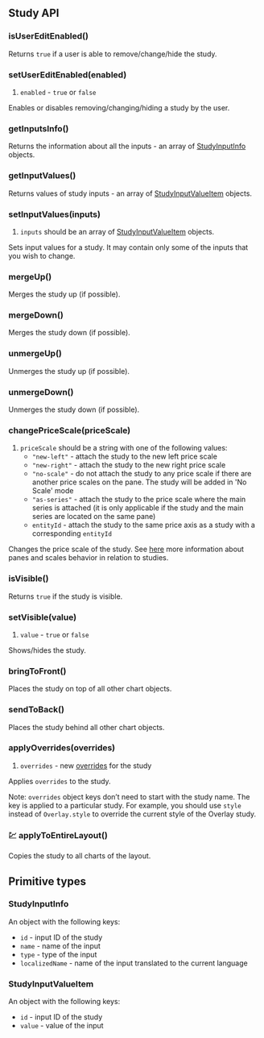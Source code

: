 ## Study API

### isUserEditEnabled()

Returns `true` if a user is able to remove/change/hide the study.

### setUserEditEnabled(enabled)

1. `enabled` - `true` or `false`

Enables or disables removing/changing/hiding a study by the user.

### getInputsInfo()

Returns the information about all the inputs - an array of [StudyInputInfo](#studyinputinfo) objects.

### getInputValues()

Returns values of study inputs - an array of [StudyInputValueItem](#studyinputvalueitem) objects.

### setInputValues(inputs)

1. `inputs` should be an array of [StudyInputValueItem](#studyinputvalueitem) objects.

Sets input values for a study. It may contain only some of the inputs that you wish to change.

### mergeUp()

Merges the study up (if possible).

### mergeDown()

Merges the study down (if possible).

### unmergeUp()

Unmerges the study up (if possible).

### unmergeDown()

Unmerges the study down (if possible).

### changePriceScale(priceScale)

1. `priceScale` should be a string with one of the following values:
    * `"new-left"` - attach the study to the new left price scale
    * `"new-right"` - attach the study to the new right price scale
    * `"no-scale"` - do not attach the study to any price scale if there are another price scales on the pane. The study will be added in 'No Scale' mode
    * `"as-series"` - attach the study to the price scale where the main series is attached (it is only applicable if the study and the main series are located on the same pane)
    * `entityId` - attach the study to the same price axis as a study with a corresponding `entityId`

Changes the price scale of the study. See [here](Panes-And-Scales-Behavior) more information about panes and scales behavior in relation to studies.

### isVisible()

Returns `true` if the study is visible.

### setVisible(value)

1. `value` - `true` or `false`

Shows/hides the study.

### bringToFront()

Places the study on top of all other chart objects.

### sendToBack()

Places the study behind all other chart objects.

### applyOverrides(overrides)

1. `overrides` - new [overrides](Studies-Overrides) for the study

Applies `overrides` to the study.

Note: `overrides` object keys don’t need to start with the study name. The key is applied to a particular study.
For example, you should use `style` instead of `Overlay.style` to override the current style of the Overlay study.

### :chart: applyToEntireLayout()

Copies the study to all charts of the layout.

## Primitive types

### StudyInputInfo

An object with the following keys:

* `id` - input ID of the study
* `name` - name of the input
* `type` - type of the input
* `localizedName` - name of the input translated to the current language

### StudyInputValueItem

An object with the following keys:

* `id` - input ID of the study
* `value` - value of the input
